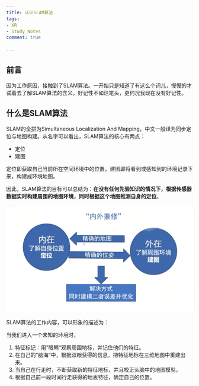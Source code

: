 ```yaml
---
title: 认识SLAM算法
tags:
- XR
- Study Notes
comment: true

---
```




## 前言

因为工作原因，接触到了SLAM算法。一开始只是知道了有这么个词儿，慢慢的才试着去了解SLAM算法的含义。好记性不如烂笔头，更何况我现在没有好记性。



## 什么是SLAM算法

SLAM的全拼为Simultaneous Localization And Mapping，中文一般译为同步定位与地图构建。从名字可以看出，SLAM算法的核心有两点：

- 定位
- 建图

定位即获取自己当前所在空间环境中的位置，建图即将看到或感知到的环境记录下来，构建成环境地图。

因此，SLAM算法的目标可以总结为：**在没有任何先验知识的情况下，根据传感器数据实时构建周围的地图环境，同时根据这个地图推测自身的定位**。



![SLAM目标](https://raw.githubusercontent.com/treeknows/blog_pic/master/imgs/SLAM%E7%9B%AE%E6%A0%87.PNG)



SLAM算法的工作内容，可以形象的描述为：

当我们进入一个未知的环境时，

1. 特征标记：用”眼睛“观察周围地标，并记住他们的特征。
2. 在自己的”脑海“中，根据双眼获得的信息，把特征地标在三维地图中重建出来。
3. 当自己在行走时，不断获取新的特征地标，并且校正头脑中的地图模型。
4. 根据自己前一段时间行走获得的地表特征，确定自己的位置。

